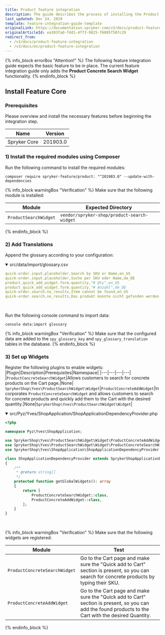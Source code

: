 ```yaml
---
title: Product feature integration
description: The guide describes the process of installing the Product Concrete Search Widget feature in your project.
last_updated: Dec 24, 2019
template: feature-integration-guide-template
originalLink: https://documentation.spryker.com/v3/docs/product-feature-integration
originalArticleId: ea303fa0-fdd1-4ff3-9825-f6095f507c29
redirect_from:
  - /v3/docs/product-feature-integration
  - /v3/docs/en/product-feature-integration
---
```


{% info_block errorBox "Attention!" %}
 The following feature integration guide expects the basic feature to be in place. The current feature integration guide only adds the **Product Concrete Search Widget** functionality.
{% endinfo_block %}

## Install Feature Core

### Prerequisites

Please overview and install the necessary features before beginning the integration step.

| Name | Version |
|---|---|
| Spryker Core | 201903.0 |

### 1) Install the required modules using Composer

Run the following command to install the required modules:

```shell
composer require spryker-feature/product: "^201903.0" --update-with-dependencies 
```

{% info_block warningBox "Verification" %}
Make sure that the following module is installed:<table><thead><tr class="TableStyle-PatternedRows2-Head-Header1"><th class="TableStyle-PatternedRows2-HeadE-Regular-Header1">Module</th><th class="TableStyle-PatternedRows2-HeadD-Regular-Header1">Expected Directory</th></tr></thead><tbody><tr class="TableStyle-PatternedRows2-Body-LightRows"><td class="TableStyle-PatternedRows2-BodyB-Regular-LightRows">`ProductSearchWidget`</td><td class="TableStyle-PatternedRows2-BodyA-Regular-LightRows">`vendor/spryker-shop/product-search-widget`</td></tr></tbody></table>
{% endinfo_block %}

### 2) Add Translations

Append the glossary according to your configuration:

<details open>
    <summary markdown='span'>src/data/import/glossary.csv</summary>

```yaml
quick-order.input.placeholder,Search by SKU or Name,en_US
quick-order.input.placeholder,Suche per SKU oder Name,de_DE
product_quick_add_widget.form.quantity,"# Qty",en_US
product_quick_add_widget.form.quantity,"# Anzahl",de_DE
quick-order.search.no_results,Item cannot be found,en_US
quick-order.search.no_results,Das produkt konnte nicht gefunden werden.,de_DE 
  ```
<br>
</details>

Run the following console command to import data:
```shell
console data:import glossary 
```
{% info_block warningBox "Verification" %}
Make sure that the configured data are added to the `spy_glossary_key` and `spy_glossary_translation` tables in the database.
{% endinfo_block %}

### 3) Set up Widgets
  
Register the following plugins to enable widgets:
|Plugin|Description|Prerequisites|Namespace|
|---|---|---|---|
|`ProductConcreteSearchWidget`|Allows customers to search for concrete products on the Cart page.|None|  `SprykerShop\Yves\ProductSearchWidget\Widget`|`ProductConcreteAddWidget`|Incorporates `ProductConcreteSearchWidget` and allows customers to search for concrete products and quickly add them to the Cart with the desired quantity.|None|`SprykerShop\Yves\ProductSearchWidget\Widget`|

<details open>
<summary markdown='span'>src/Pyz/Yves/ShopApplication/ShopApplicationDependencyProvider.php</summary>

```php
<?php

namespace Pyz\Yves\ShopApplication;

use SprykerShop\Yves\ProductSearchWidget\Widget\ProductConcreteAddWidget;
use SprykerShop\Yves\ProductSearchWidget\Widget\ProductConcreteSearchWidget;
use SprykerShop\Yves\ShopApplication\ShopApplicationDependencyProvider as SprykerShopApplicationDependencyProvider;

class ShopApplicationDependencyProvider extends SprykerShopApplicationDependencyProvider
{
    /**
     * @return string[]
     */
    protected function getGlobalWidgets(): array
    {
        return [
            ProductConcreteSearchWidget::class,
            ProductConcreteAddWidget::class,
        ];
    }
}
```
<br>
</details>

{% info_block warningBox "Verification" %}
Make sure that the following widgets are registered:<table><thead><tr><th>Module</th><th>Test</th></tr></thead><tbody><tr><td>`ProductConcreteSearchWidget`</td><td>Go to the Cart page and make sure the "Quick add to Cart" section is present, so you can search for concrete products by typing their SKU.</td></tr><tr><td>`ProductConcreteAddWidget`</td><td>	Go to the Cart page and make sure the "Quick add to Cart" section is present, so you can add the found products to the Cart with the desired Quantity.</td></tr></tbody></table>
{% endinfo_block %}
